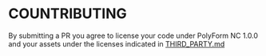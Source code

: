 # COUNTRIBUTING

By submitting a PR you agree to license your code under PolyForm NC 1.0.0 and your assets under the licenses indicated in [THIRD_PARTY.md](./THIRD_PARTY.md)

